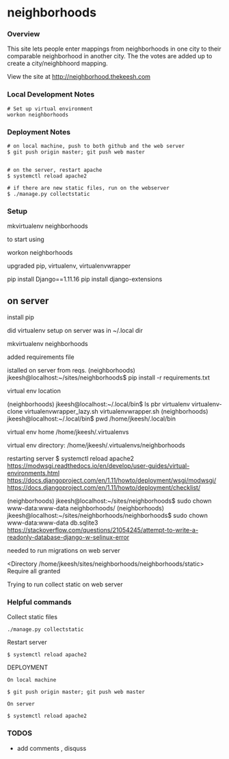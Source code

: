 # neighborhoods

### Overview

This site lets people enter mappings from neighborhoods in one city to their comparable neighborhood in another city. The the votes are added up to create a city/neighbhoord mapping. 

View the site at http://neighborhood.thekeesh.com


### Local Development Notes


    # Set up virtual environment
    workon neighborhoods


### Deployment Notes

    # on local machine, push to both github and the web server
    $ git push origin master; git push web master


    # on the server, restart apache
    $ systemctl reload apache2

    # if there are new static files, run on the webserver
    $ ./manage.py collectstatic


### Setup

mkvirtualenv neighborhoods

to start using

workon neighborhoods


upgraded pip, virtualenv, virtualenvwrapper


pip install Django==1.11.16
pip install django-extensions

## on server

install pip 

did virtualenv setup on server
was in ~/.local dir

mkvirtualenv neighborhoods

added requirements file 

istalled on server from reqs.
(neighborhoods) jkeesh@localhost:~/sites/neighborhoods$ pip install -r requirements.txt 

virtual env location

(neighborhoods) jkeesh@localhost:~/.local/bin$ ls
pbr  virtualenv  virtualenv-clone  virtualenvwrapper_lazy.sh  virtualenvwrapper.sh
(neighborhoods) jkeesh@localhost:~/.local/bin$ pwd
/home/jkeesh/.local/bin

virtual env home /home/jkeesh/.virtualenvs

virtual env directory: /home/jkeesh/.virtualenvs/neighborhoods

restarting server
$ systemctl reload apache2
https://modwsgi.readthedocs.io/en/develop/user-guides/virtual-environments.html
https://docs.djangoproject.com/en/1.11/howto/deployment/wsgi/modwsgi/
https://docs.djangoproject.com/en/1.11/howto/deployment/checklist/

(neighborhoods) jkeesh@localhost:~/sites/neighborhoods$ sudo chown www-data:www-data neighborhoods/
(neighborhoods) jkeesh@localhost:~/sites/neighborhoods/neighborhoods$ sudo chown www-data:www-data db.sqlite3 
https://stackoverflow.com/questions/21054245/attempt-to-write-a-readonly-database-django-w-selinux-error

needed to run migrations on web server


<Directory /home/jkeesh/sites/neighborhoods/neighborhoods/static>
Require all granted
</Directory>



Trying to run collect static on web server

### Helpful commands

Collect static files

    ./manage.py collectstatic

Restart server

    $ systemctl reload apache2


DEPLOYMENT

    On local machine

    $ git push origin master; git push web master

    On server

    $ systemctl reload apache2


### TODOS

- add comments , disquss
